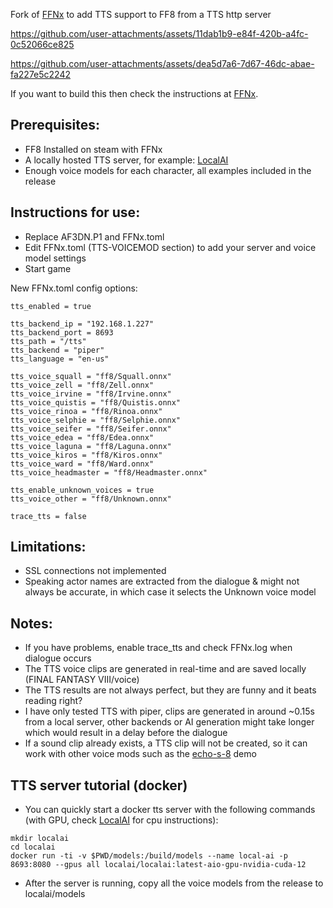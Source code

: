 Fork of [FFNx](https://github.com/julianxhokaxhiu/FFNx) to add TTS support to FF8 from a TTS http server

https://github.com/user-attachments/assets/11dab1b9-e84f-420b-a4fc-0c52066ce825

https://github.com/user-attachments/assets/dea5d7a6-7d67-46dc-abae-fa227e5c2242

If you want to build this then check the instructions at [FFNx](https://github.com/julianxhokaxhiu/FFNx).

## Prerequisites:
- FF8 Installed on steam with FFNx
- A locally hosted TTS server, for example: [LocalAI](https://github.com/mudler/LocalAI)
- Enough voice models for each character, all examples included in the release

## Instructions for use:
- Replace AF3DN.P1 and FFNx.toml
- Edit FFNx.toml (TTS-VOICEMOD section) to add your server and voice model settings
- Start game

New FFNx.toml config options:
```
tts_enabled = true

tts_backend_ip = "192.168.1.227"
tts_backend_port = 8693
tts_path = "/tts"
tts_backend = "piper"
tts_language = "en-us"

tts_voice_squall = "ff8/Squall.onnx"
tts_voice_zell = "ff8/Zell.onnx"
tts_voice_irvine = "ff8/Irvine.onnx"
tts_voice_quistis = "ff8/Quistis.onnx"
tts_voice_rinoa = "ff8/Rinoa.onnx"
tts_voice_selphie = "ff8/Selphie.onnx"
tts_voice_seifer = "ff8/Seifer.onnx"
tts_voice_edea = "ff8/Edea.onnx"
tts_voice_laguna = "ff8/Laguna.onnx"
tts_voice_kiros = "ff8/Kiros.onnx"
tts_voice_ward = "ff8/Ward.onnx"
tts_voice_headmaster = "ff8/Headmaster.onnx"

tts_enable_unknown_voices = true
tts_voice_other = "ff8/Unknown.onnx"

trace_tts = false
```

## Limitations:
- SSL connections not implemented
- Speaking actor names are extracted from the dialogue & might not always be accurate, in which case it selects the Unknown voice model

## Notes:
- If you have problems, enable trace_tts and check FFNx.log when dialogue occurs
- The TTS voice clips are generated in real-time and are saved locally (FINAL FANTASY VIII/voice)
- The TTS results are not always perfect, but they are funny and it beats reading right?
- I have only tested TTS with piper, clips are generated in around ~0.15s from a local server, other backends or AI generation might take longer which would result in a delay before the dialogue
- If a sound clip already exists, a TTS clip will not be created, so it can work with other voice mods such as the [echo-s-8](https://www.tsunamods.com/echo-s-8/) demo

## TTS server tutorial (docker)
- You can quickly start a docker tts server with the following commands (with GPU, check [LocalAI](https://github.com/mudler/LocalAI) for cpu instructions):
```
mkdir localai
cd localai
docker run -ti -v $PWD/models:/build/models --name local-ai -p 8693:8080 --gpus all localai/localai:latest-aio-gpu-nvidia-cuda-12
```
- After the server is running, copy all the voice models from the release to localai/models
